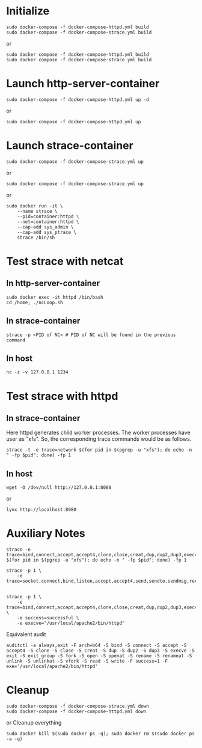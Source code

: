 # Initialize
```
sudo docker-compose -f docker-compose-httpd.yml build
sudo docker-compose -f docker-compose-strace.yml build
```
or
```
sudo docker compose -f docker-compose-httpd.yml build
sudo docker compose -f docker-compose-strace.yml build
```
# Launch http-server-container
```
sudo docker-compose -f docker-compose-httpd.yml up -d
```
or
```
sudo docker compose -f docker-compose-httpd.yml up
```
# Launch strace-container
```
sudo docker-compose -f docker-compose-strace.yml up
```
or 
```
sudo docker compose -f docker-compose-strace.yml up
```
or 
```
sudo docker run -it \
	--name strace \
	--pid=container:httpd \
	--net=container:httpd \
	--cap-add sys_admin \
	--cap-add sys_ptrace \
	strace /bin/sh
```
# Test strace with netcat
## In http-server-container 
```
sudo docker exec -it httpd /bin/bash
cd /home; ./ncLoop.sh
```
## In strace-container
```
strace -p <PID of NC> # PID of NC will be found in the previous command
```
## In host
```
nc -z -v 127.0.0.1 1234
```

# Test strace with httpd
## In strace-container
Here httpd generates child worker processes. The worker processes have user as "xfs". So, the corresponding trace commands would be as follows.
```
strace -t -e trace=network $(for pid in $(pgrep -u "xfs"); do echo -n " -fp $pid"; done) -fp 1
```
## In host
```
wget -O /dev/null http://127.0.0.1:8080
```
or
```
lynx http://localhost:8080
```
# Auxiliary Notes

```
strace -e trace=bind,connect,accept,accept4,clone,close,creat,dup,dup2,dup3,execve,exit,exit_group,fork,open,openat,rename,renameat,unlink,unlinkat,vfork,read,write $(for pid in $(pgrep -u "xfs"); do echo -n " -fp $pid"; done) -fp 1

strace -p 1 \
    -e trace=socket,connect,bind,listen,accept,accept4,send,sendto,sendmsg,recv,recvfrom,recvmsg,getsockopt,setsockopt


strace -p 1 \
    -e trace=bind,connect,accept,accept4,clone,close,creat,dup,dup2,dup3,execve,exit,exit_group,fork,open,openat,rename,renameat,unlink,unlinkat,vfork,read,write \
    -e success=successful \
    -e execve="/usr/local/apache2/bin/httpd"

```

Equivalent audit 

```
auditctl -a always,exit -F arch=b64 -S bind -S connect -S accept -S accept4 -S clone -S close -S creat -S dup -S dup2 -S dup3 -S execve -S exit -S exit_group -S fork -S open -S openat -S rename -S renameat -S unlink -S unlinkat -S vfork -S read -S write -F success=1 -F exe='/usr/local/apache2/bin/httpd'
```
# Cleanup
```
sudo docker-compose -f docker-compose-strace.yml down
sudo docker-compose -f docker-compose-httpd.yml down
```
or Cleanup everything
```
sudo docker kill $(sudo docker ps -q); sudo docker rm $(sudo docker ps -a -q)
```
